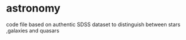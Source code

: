 # astronomy
code file based on authentic SDSS dataset to distinguish between stars ,galaxies and quasars 
